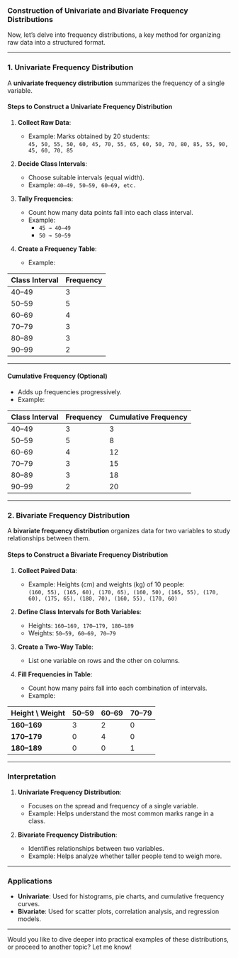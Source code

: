 ### **Construction of Univariate and Bivariate Frequency Distributions**

Now, let’s delve into frequency distributions, a key method for organizing raw data into a structured format.

---

### **1. Univariate Frequency Distribution**

A **univariate frequency distribution** summarizes the frequency of a single variable.

#### **Steps to Construct a Univariate Frequency Distribution**

1. **Collect Raw Data**:
    
    - Example: Marks obtained by 20 students:  
        `45, 50, 55, 50, 60, 45, 70, 55, 65, 60, 50, 70, 80, 85, 55, 90, 45, 60, 70, 85`
2. **Decide Class Intervals**:
    
    - Choose suitable intervals (equal width).
    - Example: `40–49, 50–59, 60–69, etc.`
3. **Tally Frequencies**:
    
    - Count how many data points fall into each class interval.
    - Example:
        - `45 → 40–49`
        - `50 → 50–59`
4. **Create a Frequency Table**:
    
    - Example:

|**Class Interval**|**Frequency**|
|---|---|
|40–49|3|
|50–59|5|
|60–69|4|
|70–79|3|
|80–89|3|
|90–99|2|

---

#### **Cumulative Frequency** (Optional)

- Adds up frequencies progressively.
- Example:

|**Class Interval**|**Frequency**|**Cumulative Frequency**|
|---|---|---|
|40–49|3|3|
|50–59|5|8|
|60–69|4|12|
|70–79|3|15|
|80–89|3|18|
|90–99|2|20|

---

### **2. Bivariate Frequency Distribution**

A **bivariate frequency distribution** organizes data for two variables to study relationships between them.

#### **Steps to Construct a Bivariate Frequency Distribution**

1. **Collect Paired Data**:
    
    - Example: Heights (cm) and weights (kg) of 10 people:  
        `(160, 55), (165, 60), (170, 65), (160, 50), (165, 55), (170, 60), (175, 65), (180, 70), (160, 55), (170, 60)`
2. **Define Class Intervals for Both Variables**:
    
    - Heights: `160–169, 170–179, 180–189`
    - Weights: `50–59, 60–69, 70–79`
3. **Create a Two-Way Table**:
    
    - List one variable on rows and the other on columns.
4. **Fill Frequencies in Table**:
    
    - Count how many pairs fall into each combination of intervals.
    - Example:

|**Height \ Weight**|**50–59**|**60–69**|**70–79**|
|---|---|---|---|
|**160–169**|3|2|0|
|**170–179**|0|4|0|
|**180–189**|0|0|1|

---

### **Interpretation**

1. **Univariate Frequency Distribution**:
    
    - Focuses on the spread and frequency of a single variable.
    - Example: Helps understand the most common marks range in a class.
2. **Bivariate Frequency Distribution**:
    
    - Identifies relationships between two variables.
    - Example: Helps analyze whether taller people tend to weigh more.

---

### **Applications**

- **Univariate**: Used for histograms, pie charts, and cumulative frequency curves.
- **Bivariate**: Used for scatter plots, correlation analysis, and regression models.

---

Would you like to dive deeper into practical examples of these distributions, or proceed to another topic? Let me know!